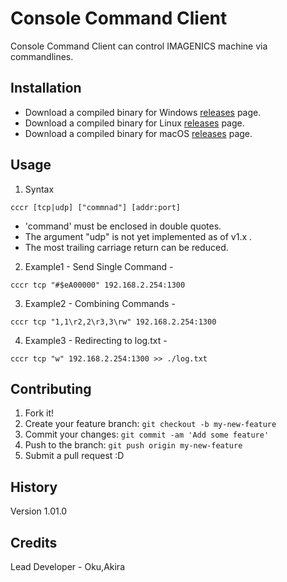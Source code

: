 ﻿# Console Command Client

Console Command Client can control IMAGENICS machine via commandlines.

## Installation

- Download a compiled binary for Windows [releases](https://github.com/akiraoku/cccr/releases/download/v1/cccr.exe) page.
- Download a compiled binary for Linux [releases](https://github.com/akiraoku/cccr/releases/download/v1/cccr) page.
- Download a compiled binary for macOS [releases](https://github.com/akiraoku/cccr/releases/download/v1/for_intel_mac_cccr.zip) page.

## Usage

1. Syntax

```
cccr [tcp|udp] ["commnad"] [addr:port]
```

* 'command' must be enclosed in double quotes.
* The argument "udp" is not yet implemented as of v1.x .
* The most trailing carriage return can be reduced.

2. Example1 - Send Single Command -

```
cccr tcp "#$eA00000" 192.168.2.254:1300
```

3. Example2 - Combining Commands -

```
cccr tcp "1,1\r2,2\r3,3\rw" 192.168.2.254:1300
```

4. Example3 - Redirecting to log.txt -

```
cccr tcp "w" 192.168.2.254:1300 >> ./log.txt
```

## Contributing
 
1. Fork it!
2. Create your feature branch: `git checkout -b my-new-feature`
3. Commit your changes: `git commit -am 'Add some feature'`
4. Push to the branch: `git push origin my-new-feature`
5. Submit a pull request :D

## History

Version 1.01.0

## Credits

Lead Developer - Oku,Akira
